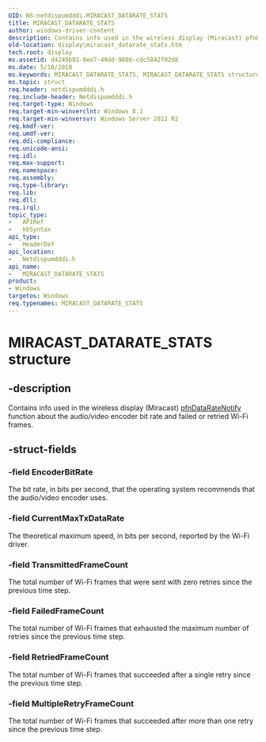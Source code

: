 ```yaml
---
UID: NS:netdispumdddi.MIRACAST_DATARATE_STATS
title: MIRACAST_DATARATE_STATS
author: windows-driver-content
description: Contains info used in the wireless display (Miracast) pfnDataRateNotify function about the audio/video encoder bit rate and failed or retried Wi-Fi frames.
old-location: display\miracast_datarate_stats.htm
tech.root: display
ms.assetid: d4249b81-0ee7-49dd-9886-cdc5842f02d8
ms.date: 5/10/2018
ms.keywords: MIRACAST_DATARATE_STATS, MIRACAST_DATARATE_STATS structure [Display Devices], display.miracast_datarate_stats, netdispumdddi/MIRACAST_DATARATE_STATS
ms.topic: struct
req.header: netdispumdddi.h
req.include-header: Netdispumdddi.h
req.target-type: Windows
req.target-min-winverclnt: Windows 8.1
req.target-min-winversvr: Windows Server 2012 R2
req.kmdf-ver: 
req.umdf-ver: 
req.ddi-compliance: 
req.unicode-ansi: 
req.idl: 
req.max-support: 
req.namespace: 
req.assembly: 
req.type-library: 
req.lib: 
req.dll: 
req.irql: 
topic_type:
-	APIRef
-	kbSyntax
api_type:
-	HeaderDef
api_location:
-	Netdispumdddi.h
api_name:
-	MIRACAST_DATARATE_STATS
product:
- Windows
targetos: Windows
req.typenames: MIRACAST_DATARATE_STATS
---
```


# MIRACAST_DATARATE_STATS structure


## -description


Contains info used in the wireless display (Miracast) <a href="https://msdn.microsoft.com/5eb004d1-7cf8-45a3-aad5-2932b1a83bb8">pfnDataRateNotify</a> function about the audio/video encoder bit rate and failed or retried Wi-Fi frames.


## -struct-fields




### -field EncoderBitRate

The bit rate, in bits per second, that the operating system recommends that the audio/video encoder uses.


### -field CurrentMaxTxDataRate

The theoretical maximum speed, in bits per second, reported by the Wi-Fi driver.


### -field TransmittedFrameCount

The total number of Wi-Fi frames that were sent with zero retries since the previous time step.


### -field FailedFrameCount

The total number of Wi-Fi frames that exhausted the maximum number of retries since the previous time step.


### -field RetriedFrameCount

The total number of Wi-Fi frames that succeeded after a single retry since the previous time step.


### -field MultipleRetryFrameCount

The total number of Wi-Fi frames that succeeded after more than one retry since the previous time step.

